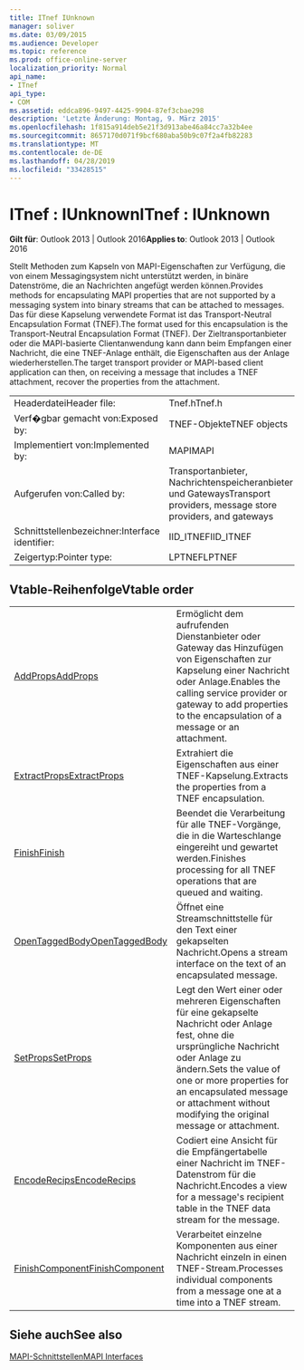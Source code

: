 ```yaml
---
title: ITnef IUnknown
manager: soliver
ms.date: 03/09/2015
ms.audience: Developer
ms.topic: reference
ms.prod: office-online-server
localization_priority: Normal
api_name:
- ITnef
api_type:
- COM
ms.assetid: eddca896-9497-4425-9904-87ef3cbae298
description: 'Letzte Änderung: Montag, 9. März 2015'
ms.openlocfilehash: 1f815a914deb5e21f3d913abe46a84cc7a32b4ee
ms.sourcegitcommit: 8657170d071f9bcf680aba50b9c07f2a4fb82283
ms.translationtype: MT
ms.contentlocale: de-DE
ms.lasthandoff: 04/28/2019
ms.locfileid: "33428515"
---
```

# <a name="itnef--iunknown"></a><span data-ttu-id="a0568-103">ITnef : IUnknown</span><span class="sxs-lookup"><span data-stu-id="a0568-103">ITnef : IUnknown</span></span>

  
  
<span data-ttu-id="a0568-104">**Gilt für**: Outlook 2013 | Outlook 2016</span><span class="sxs-lookup"><span data-stu-id="a0568-104">**Applies to**: Outlook 2013 | Outlook 2016</span></span> 
  
<span data-ttu-id="a0568-105">Stellt Methoden zum Kapseln von MAPI-Eigenschaften zur Verfügung, die von einem Messagingsystem nicht unterstützt werden, in binäre Datenströme, die an Nachrichten angefügt werden können.</span><span class="sxs-lookup"><span data-stu-id="a0568-105">Provides methods for encapsulating MAPI properties that are not supported by a messaging system into binary streams that can be attached to messages.</span></span> <span data-ttu-id="a0568-106">Das für diese Kapselung verwendete Format ist das Transport-Neutral Encapsulation Format (TNEF).</span><span class="sxs-lookup"><span data-stu-id="a0568-106">The format used for this encapsulation is the Transport-Neutral Encapsulation Format (TNEF).</span></span> <span data-ttu-id="a0568-107">Der Zieltransportanbieter oder die MAPI-basierte Clientanwendung kann dann beim Empfangen einer Nachricht, die eine TNEF-Anlage enthält, die Eigenschaften aus der Anlage wiederherstellen.</span><span class="sxs-lookup"><span data-stu-id="a0568-107">The target transport provider or MAPI-based client application can then, on receiving a message that includes a TNEF attachment, recover the properties from the attachment.</span></span>
  
|||
|:-----|:-----|
|<span data-ttu-id="a0568-108">Headerdatei</span><span class="sxs-lookup"><span data-stu-id="a0568-108">Header file:</span></span>  <br/> |<span data-ttu-id="a0568-109">Tnef.h</span><span class="sxs-lookup"><span data-stu-id="a0568-109">Tnef.h</span></span>  <br/> |
|<span data-ttu-id="a0568-110">Verf�gbar gemacht von:</span><span class="sxs-lookup"><span data-stu-id="a0568-110">Exposed by:</span></span>  <br/> |<span data-ttu-id="a0568-111">TNEF-Objekte</span><span class="sxs-lookup"><span data-stu-id="a0568-111">TNEF objects</span></span>  <br/> |
|<span data-ttu-id="a0568-112">Implementiert von:</span><span class="sxs-lookup"><span data-stu-id="a0568-112">Implemented by:</span></span>  <br/> |<span data-ttu-id="a0568-113">MAPI</span><span class="sxs-lookup"><span data-stu-id="a0568-113">MAPI</span></span>  <br/> |
|<span data-ttu-id="a0568-114">Aufgerufen von:</span><span class="sxs-lookup"><span data-stu-id="a0568-114">Called by:</span></span>  <br/> |<span data-ttu-id="a0568-115">Transportanbieter, Nachrichtenspeicheranbieter und Gateways</span><span class="sxs-lookup"><span data-stu-id="a0568-115">Transport providers, message store providers, and gateways</span></span>  <br/> |
|<span data-ttu-id="a0568-116">Schnittstellenbezeichner:</span><span class="sxs-lookup"><span data-stu-id="a0568-116">Interface identifier:</span></span>  <br/> |<span data-ttu-id="a0568-117">IID_ITNEF</span><span class="sxs-lookup"><span data-stu-id="a0568-117">IID_ITNEF</span></span>  <br/> |
|<span data-ttu-id="a0568-118">Zeigertyp:</span><span class="sxs-lookup"><span data-stu-id="a0568-118">Pointer type:</span></span>  <br/> |<span data-ttu-id="a0568-119">LPTNEF</span><span class="sxs-lookup"><span data-stu-id="a0568-119">LPTNEF</span></span>  <br/> |
   
## <a name="vtable-order"></a><span data-ttu-id="a0568-120">Vtable-Reihenfolge</span><span class="sxs-lookup"><span data-stu-id="a0568-120">Vtable order</span></span>

|||
|:-----|:-----|
|[<span data-ttu-id="a0568-121">AddProps</span><span class="sxs-lookup"><span data-stu-id="a0568-121">AddProps</span></span>](itnef-addprops.md) <br/> |<span data-ttu-id="a0568-122">Ermöglicht dem aufrufenden Dienstanbieter oder Gateway das Hinzufügen von Eigenschaften zur Kapselung einer Nachricht oder Anlage.</span><span class="sxs-lookup"><span data-stu-id="a0568-122">Enables the calling service provider or gateway to add properties to the encapsulation of a message or an attachment.</span></span>  <br/> |
|[<span data-ttu-id="a0568-123">ExtractProps</span><span class="sxs-lookup"><span data-stu-id="a0568-123">ExtractProps</span></span>](itnef-extractprops.md) <br/> |<span data-ttu-id="a0568-124">Extrahiert die Eigenschaften aus einer TNEF-Kapselung.</span><span class="sxs-lookup"><span data-stu-id="a0568-124">Extracts the properties from a TNEF encapsulation.</span></span>  <br/> |
|[<span data-ttu-id="a0568-125">Finish</span><span class="sxs-lookup"><span data-stu-id="a0568-125">Finish</span></span>](itnef-finish.md) <br/> |<span data-ttu-id="a0568-126">Beendet die Verarbeitung für alle TNEF-Vorgänge, die in die Warteschlange eingereiht und gewartet werden.</span><span class="sxs-lookup"><span data-stu-id="a0568-126">Finishes processing for all TNEF operations that are queued and waiting.</span></span>  <br/> |
|[<span data-ttu-id="a0568-127">OpenTaggedBody</span><span class="sxs-lookup"><span data-stu-id="a0568-127">OpenTaggedBody</span></span>](itnef-opentaggedbody.md) <br/> |<span data-ttu-id="a0568-128">Öffnet eine Streamschnittstelle für den Text einer gekapselten Nachricht.</span><span class="sxs-lookup"><span data-stu-id="a0568-128">Opens a stream interface on the text of an encapsulated message.</span></span>  <br/> |
|[<span data-ttu-id="a0568-129">SetProps</span><span class="sxs-lookup"><span data-stu-id="a0568-129">SetProps</span></span>](itnef-setprops.md) <br/> |<span data-ttu-id="a0568-130">Legt den Wert einer oder mehreren Eigenschaften für eine gekapselte Nachricht oder Anlage fest, ohne die ursprüngliche Nachricht oder Anlage zu ändern.</span><span class="sxs-lookup"><span data-stu-id="a0568-130">Sets the value of one or more properties for an encapsulated message or attachment without modifying the original message or attachment.</span></span>  <br/> |
|[<span data-ttu-id="a0568-131">EncodeRecips</span><span class="sxs-lookup"><span data-stu-id="a0568-131">EncodeRecips</span></span>](itnef-encoderecips.md) <br/> |<span data-ttu-id="a0568-132">Codiert eine Ansicht für die Empfängertabelle einer Nachricht im TNEF-Datenstrom für die Nachricht.</span><span class="sxs-lookup"><span data-stu-id="a0568-132">Encodes a view for a message's recipient table in the TNEF data stream for the message.</span></span>  <br/> |
|[<span data-ttu-id="a0568-133">FinishComponent</span><span class="sxs-lookup"><span data-stu-id="a0568-133">FinishComponent</span></span>](itnef-finishcomponent.md) <br/> |<span data-ttu-id="a0568-134">Verarbeitet einzelne Komponenten aus einer Nachricht einzeln in einen TNEF-Stream.</span><span class="sxs-lookup"><span data-stu-id="a0568-134">Processes individual components from a message one at a time into a TNEF stream.</span></span>  <br/> |
   
## <a name="see-also"></a><span data-ttu-id="a0568-135">Siehe auch</span><span class="sxs-lookup"><span data-stu-id="a0568-135">See also</span></span>



[<span data-ttu-id="a0568-136">MAPI-Schnittstellen</span><span class="sxs-lookup"><span data-stu-id="a0568-136">MAPI Interfaces</span></span>](mapi-interfaces.md)

